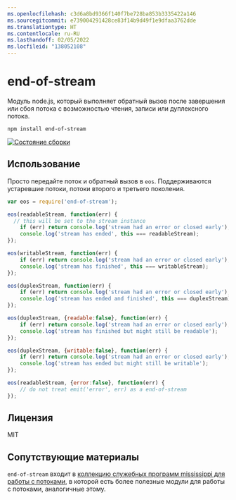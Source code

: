 ```yaml
---
ms.openlocfilehash: c3d6a8bd9366f140f7be728ba853b3335422a146
ms.sourcegitcommit: e739004291428ce83f14b9d49f1e9dfaa3762dde
ms.translationtype: HT
ms.contentlocale: ru-RU
ms.lasthandoff: 02/05/2022
ms.locfileid: "138052108"
---
```

# <a name="end-of-stream"></a>end-of-stream

Модуль node.js, который выполняет обратный вызов после завершения или сбоя потока с возможностью чтения, записи или дуплексного потока.

    npm install end-of-stream

[![Состояние сборки](https://travis-ci.org/mafintosh/end-of-stream.svg?branch=master)](https://travis-ci.org/mafintosh/end-of-stream)

## <a name="usage"></a>Использование

Просто передайте поток и обратный вызов в `eos`.
Поддерживаются устаревшие потоки, потоки второго и третьего поколения.

``` js
var eos = require('end-of-stream');

eos(readableStream, function(err) {
  // this will be set to the stream instance
    if (err) return console.log('stream had an error or closed early');
    console.log('stream has ended', this === readableStream);
});

eos(writableStream, function(err) {
    if (err) return console.log('stream had an error or closed early');
    console.log('stream has finished', this === writableStream);
});

eos(duplexStream, function(err) {
    if (err) return console.log('stream had an error or closed early');
    console.log('stream has ended and finished', this === duplexStream);
});

eos(duplexStream, {readable:false}, function(err) {
    if (err) return console.log('stream had an error or closed early');
    console.log('stream has finished but might still be readable');
});

eos(duplexStream, {writable:false}, function(err) {
    if (err) return console.log('stream had an error or closed early');
    console.log('stream has ended but might still be writable');
});

eos(readableStream, {error:false}, function(err) {
    // do not treat emit('error', err) as a end-of-stream
});
```

## <a name="license"></a>Лицензия

MIT

## <a name="related"></a>Сопутствующие материалы

`end-of-stream` входит в [коллекцию служебных программ mississippi для работы с потоками](https://github.com/maxogden/mississippi), в которой есть более полезные модули для работы с потоками, аналогичные этому.
